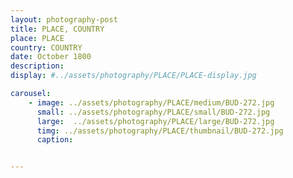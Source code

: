 ```yaml
---
layout: photography-post
title: PLACE, COUNTRY
place: PLACE
country: COUNTRY
date: October 1800
description:
display: #../assets/photography/PLACE/PLACE-display.jpg

carousel:
    - image: ../assets/photography/PLACE/medium/BUD-272.jpg
      small: ../assets/photography/PLACE/small/BUD-272.jpg
      large:  ../assets/photography/PLACE/large/BUD-272.jpg
      timg: ../assets/photography/PLACE/thumbnail/BUD-272.jpg
      caption: 


---
```

